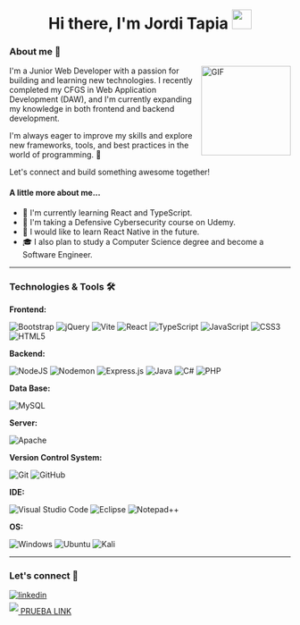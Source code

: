 <h1 align="center"><b>Hi there, I'm Jordi Tapia </b><img src="https://media.giphy.com/media/hvRJCLFzcasrR4ia7z/giphy.gif" width="35"></h1>

<h3> About me 🧐</h3>

<img align="right" alt="GIF" height="160px" src="https://media.giphy.com/media/du3J3cXyzhj75IOgvA/giphy.gif" />

I'm a Junior Web Developer with a passion for building and learning new technologies. I recently completed my CFGS in Web Application Development (DAW), and I'm currently expanding my knowledge in both frontend and backend development.

I'm always eager to improve my skills and explore new frameworks, tools, and best practices in the world of programming. 🚀

Let's connect and build something awesome together!

<h4>A little more about me...</h4>

<ul>
  <li>🚀 I'm currently learning React and TypeScript.</li>
  <li>🔐 I'm taking a Defensive Cybersecurity course on Udemy.</li>
  <li>📱 I would like to learn React Native in the future.</li>
  <li>🎓 I also plan to study a Computer Science degree and become a Software Engineer.</li>
</ul>

<hr>

### Technologies & Tools 🛠 

<b>Frontend:</b>

![Bootstrap](https://img.shields.io/badge/bootstrap-%238511FA.svg?style=for-the-badge&logo=bootstrap&logoColor=white)
![jQuery](https://img.shields.io/badge/jquery-%230769AD.svg?style=for-the-badge&logo=jquery&logoColor=white)
![Vite](https://img.shields.io/badge/vite-%23646CFF.svg?style=for-the-badge&logo=vite&logoColor=white)
![React](https://img.shields.io/badge/react-%2320232a.svg?style=for-the-badge&logo=react&logoColor=%2361DAFB)
![TypeScript](https://img.shields.io/badge/typescript-%23007ACC.svg?style=for-the-badge&logo=typescript&logoColor=white)
![JavaScript](https://img.shields.io/badge/javascript-%23323330.svg?style=for-the-badge&logo=javascript&logoColor=%23F7DF1E)
![CSS3](https://img.shields.io/badge/css3-%231572B6.svg?style=for-the-badge&logo=css3&logoColor=white)
![HTML5](https://img.shields.io/badge/html5-%23E34F26.svg?style=for-the-badge&logo=html5&logoColor=white)

<b>Backend:</b>

![NodeJS](https://img.shields.io/badge/node.js-6DA55F?style=for-the-badge&logo=node.js&logoColor=white)
![Nodemon](https://img.shields.io/badge/NODEMON-%23323330.svg?style=for-the-badge&logo=nodemon&logoColor=%BBDEAD)
![Express.js](https://img.shields.io/badge/express.js-%23404d59.svg?style=for-the-badge&logo=express&logoColor=%2361DAFB)
![Java](https://img.shields.io/badge/java-%23ED8B00.svg?style=for-the-badge&logo=openjdk&logoColor=white)
![C#](https://img.shields.io/badge/c%23-%23239120.svg?style=for-the-badge&logo=csharp&logoColor=white)
![PHP](https://img.shields.io/badge/php-%23777BB4.svg?style=for-the-badge&logo=php&logoColor=white)

<b>Data Base:</b>

![MySQL](https://img.shields.io/badge/mysql-4479A1.svg?style=for-the-badge&logo=mysql&logoColor=white)

<b>Server:</b>

![Apache](https://img.shields.io/badge/apache-%23D42029.svg?style=for-the-badge&logo=apache&logoColor=white)

<b>Version Control System:</b>

![Git](https://img.shields.io/badge/git-%23F05033.svg?style=for-the-badge&logo=git&logoColor=white)
![GitHub](https://img.shields.io/badge/github-%23121011.svg?style=for-the-badge&logo=github&logoColor=white)

<b>IDE:</b>

![Visual Studio Code](https://img.shields.io/badge/Visual%20Studio%20Code-0078d7.svg?style=for-the-badge&logo=visual-studio-code&logoColor=white)
![Eclipse](https://img.shields.io/badge/Eclipse-FE7A16.svg?style=for-the-badge&logo=Eclipse&logoColor=white)
![Notepad++](https://img.shields.io/badge/Notepad++-90E59A.svg?style=for-the-badge&logo=notepad%2b%2b&logoColor=black)

<b>OS:</b>

![Windows](https://img.shields.io/badge/Windows-0078D6?style=for-the-badge&logo=windows&logoColor=white)
![Ubuntu](https://img.shields.io/badge/Ubuntu-E95420?style=for-the-badge&logo=ubuntu&logoColor=white)
![Kali](https://img.shields.io/badge/Kali-268BEE?style=for-the-badge&logo=kalilinux&logoColor=white)

<hr>

### Let's connect 🤝

<a href="www.linkedin.com/in/jordi-tapia-elenes-771613321" target="_blank">
<img src="https://img.shields.io/badge/linkedin:  Jordi Tapia Elenes-%2300acee.svg?color=405DE6&style=for-the-badge&logo=linkedin&logoColor=white" alt=linkedin style="margin-bottom: 5px;"/>
</a>
<br>
<a href="mailto:jtapiaelenes24@gmail.com" target="_blank">
<img src="https://img.shields.io/badge/gmail:  jtapiaelenes24@gmail.com-%23EA4335.svg?style=for-the-badge&logo=gmail&logoColor=white" t=mail style="margin-bottom: 5px;" />
</a>
<a href="www.linkedin.com/in/jordi-tapia-elenes-771613321" target="_blank">
PRUEBA LINK
</a>


